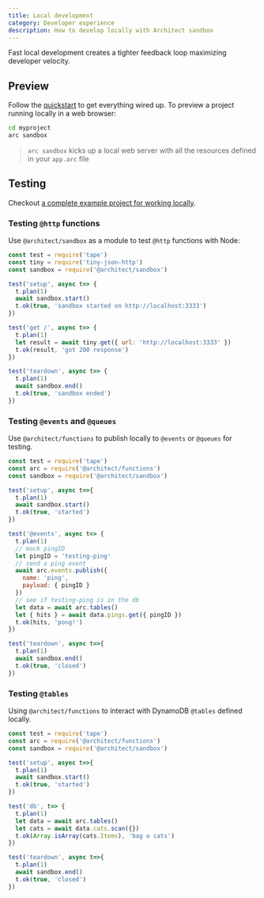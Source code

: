 ```yaml
---
title: Local development
category: Developer experience
description: How to develop locally with Architect sandbox
---
```


Fast local development creates a tighter feedback loop maximizing developer velocity.

## Preview

Follow the [quickstart](/docs/en/get-started/quickstart) to get everything wired up. To preview a project running locally in a web browser:

```bash
cd myproject
arc sandbox
```
>  `arc sandbox` kicks up a local web server with all the resources defined in your `app.arc` file
## Testing

Checkout [a complete example project for working locally](https://github.com/architect-examples/arc-example-working-locally).

### Testing `@http` functions

Use `@architect/sandbox` as a module to test `@http` functions with Node:

```javascript
const test = require('tape')
const tiny = require('tiny-json-http')
const sandbox = require('@architect/sandbox')

test('setup', async t=> {
  t.plan(1)
  await sandbox.start()
  t.ok(true, 'sandbox started on http://localhost:3333')
})

test('get /', async t=> {
  t.plan(1)
  let result = await tiny.get({ url: 'http://localhost:3333' })
  t.ok(result, 'got 200 response')
})

test('teardown', async t=> {
  t.plan(1)
  await sandbox.end()
  t.ok(true, 'sandbox ended')
})
```

### Testing `@events` and `@queues`

Use `@architect/functions` to publish locally to `@events` or `@queues` for testing.

```javascript
const test = require('tape')
const arc = require('@architect/functions')
const sandbox = require('@architect/sandbox')

test('setup', async t=>{
  t.plan(1)
  await sandbox.start()
  t.ok(true, 'started')
})

test('@events', async t=> {
  t.plan(1)
  // mock pingID
  let pingID = 'testing-ping'
  // send a ping event
  await arc.events.publish({
    name: 'ping',
    payload: { pingID }
  })
  // see if testing-ping is in the db
  let data = await arc.tables()
  let { hits } = await data.pings.get({ pingID })
  t.ok(hits, 'pong!')
})

test('teardown', async t=>{
  t.plan(1)
  await sandbox.end()
  t.ok(true, 'closed')
})

```

### Testing `@tables`

Using `@architect/functions` to interact with DynamoDB `@tables` defined locally.

```javascript
const test = require('tape')
const arc = require('@architect/functions')
const sandbox = require('@architect/sandbox')

test('setup', async t=>{
  t.plan(1)
  await sandbox.start()
  t.ok(true, 'started')
})

test('db', t=> {
  t.plan(1)
  let data = await arc.tables()
  let cats = await data.cats.scan({})
  t.ok(Array.isArray(cats.Items), 'bag o cats')
})

test('teardown', async t=>{
  t.plan(1)
  await sandbox.end()
  t.ok(true, 'closed')
})
```

